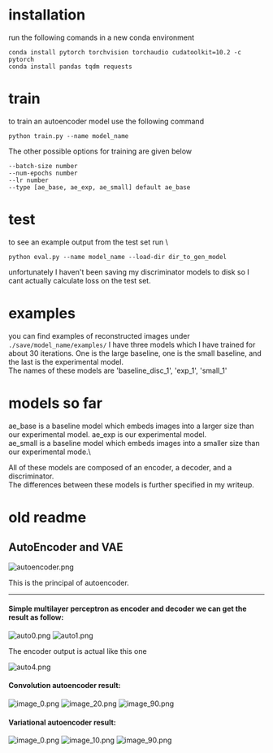 # installation
run the following comands in a new conda environment
```
conda install pytorch torchvision torchaudio cudatoolkit=10.2 -c pytorch
conda install pandas tqdm requests
```

# train
to train an autoencoder model use the following command
``` 
python train.py --name model_name
```
The other possible options for training are given below
```
--batch-size number
--num-epochs number
--lr number
--type [ae_base, ae_exp, ae_small] default ae_base
```

# test
to see an example output from the test set run \
```
python eval.py --name model_name --load-dir dir_to_gen_model
```
unfortunately I haven't been saving my discriminator models to disk so I cant actually calculate loss on the test set.

# examples
you can find examples of reconstructed images under ```./save/model_name/examples/```
I have three models which I have trained for about 30 iterations. One is the large baseline, one is the small baseline, and the last is the experimental model.\
The names of these models are 'baseline_disc_1', 'exp_1', 'small_1' 

# models so far
ae_base is a baseline model which embeds images into a larger size than our experimental model.
ae_exp is our experimental model.\
ae_small is a baseline model which embeds images into a smaller size than our experimental mode.\\


All of these models are composed of an encoder, a decoder, and a discriminator.\
The differences between these models is further specified in my writeup.

# old readme

## AutoEncoder and VAE

![autoencoder.png](http://upload-images.jianshu.io/upload_images/3623720-5e46977d7f8905f9.png?imageMogr2/auto-orient/strip%7CimageView2/2/w/1240)

This is the principal of autoencoder.

- - -
#### Simple multilayer perceptron as encoder and decoder we can get the result as follow:

![auto0.png](http://upload-images.jianshu.io/upload_images/3623720-8609665d5484ca28.png?imageMogr2/auto-orient/strip%7CimageView2/2/w/1240)
![auto1.png](http://upload-images.jianshu.io/upload_images/3623720-55b3cba386f1e3a5.png?imageMogr2/auto-orient/strip%7CimageView2/2/w/1240)

The encoder output is actual like this one

![auto4.png](http://upload-images.jianshu.io/upload_images/3623720-bdb6aa9b7e99ba4a.png?imageMogr2/auto-orient/strip%7CimageView2/2/w/1240)

#### Convolution autoencoder result:

![image_0.png](http://upload-images.jianshu.io/upload_images/3623720-1ab9ed4ec16f4a26.png?imageMogr2/auto-orient/strip%7CimageView2/2/w/1240)
![image_20.png](http://upload-images.jianshu.io/upload_images/3623720-95c793a566cf287c.png?imageMogr2/auto-orient/strip%7CimageView2/2/w/1240)
![image_90.png](http://upload-images.jianshu.io/upload_images/3623720-20d520008d5722f9.png?imageMogr2/auto-orient/strip%7CimageView2/2/w/1240)

#### Variational autoencoder result:

![image_0.png](http://upload-images.jianshu.io/upload_images/3623720-eed315cf84c0b879.png?imageMogr2/auto-orient/strip%7CimageView2/2/w/1240)
![image_10.png](http://upload-images.jianshu.io/upload_images/3623720-b6fe5bfbbf6a924d.png?imageMogr2/auto-orient/strip%7CimageView2/2/w/1240)
![image_90.png](http://upload-images.jianshu.io/upload_images/3623720-121c44fb64674f09.png?imageMogr2/auto-orient/strip%7CimageView2/2/w/1240)
